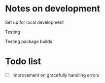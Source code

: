 # Notes on development

Set up for local development

Testing

Testing package builds

# Todo list

- [ ] Improvement on gracefully handling errors
